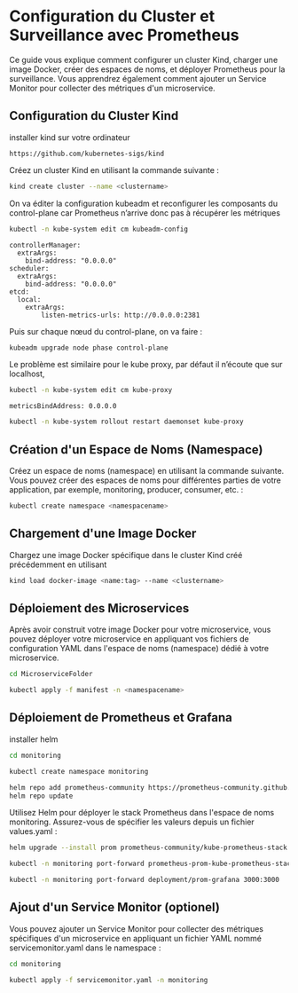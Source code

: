 # Configuration du Cluster et Surveillance avec Prometheus

Ce guide vous explique comment configurer un cluster Kind, charger une image Docker, créer des espaces de noms, et déployer Prometheus pour la surveillance. Vous apprendrez également comment ajouter un Service Monitor pour collecter des métriques d'un microservice.

## Configuration du Cluster Kind

installer kind sur votre ordinateur

```
https://github.com/kubernetes-sigs/kind
```

Créez un cluster Kind en utilisant la commande suivante :

```bash
kind create cluster --name <clustername>
```

On va éditer la configuration kubeadm et reconfigurer les composants du control-plane car Prometheus n’arrive donc pas à récupérer les métriques

```bash
kubectl -n kube-system edit cm kubeadm-config 
```

```
controllerManager:
  extraArgs:
    bind-address: "0.0.0.0"
scheduler:
  extraArgs:
    bind-address: "0.0.0.0"
etcd:
  local:
    extraArgs:
        listen-metrics-urls: http://0.0.0.0:2381
```


Puis sur chaque nœud du control-plane, on va faire :

```bash
kubeadm upgrade node phase control-plane
```


Le problème est similaire pour le kube proxy, par défaut il n’écoute que sur localhost,

```bash
kubectl -n kube-system edit cm kube-proxy
```

```
metricsBindAddress: 0.0.0.0
```

```bash
kubectl -n kube-system rollout restart daemonset kube-proxy
```


## Création d'un Espace de Noms (Namespace)

Créez un espace de noms (namespace) en utilisant la commande suivante. Vous pouvez créer des espaces de noms pour différentes parties de votre application, par exemple, monitoring, producer, consumer, etc. :

```bash
kubectl create namespace <namespacename>
```
## Chargement d'une Image Docker

Chargez une image Docker spécifique dans le cluster Kind créé précédemment en utilisant  

```bash
kind load docker-image <name:tag> --name <clustername>
```

## Déploiement des Microservices

Après avoir construit votre image Docker pour votre microservice, vous pouvez déployer votre microservice en appliquant vos fichiers de configuration YAML dans l'espace de noms (namespace) dédié à votre microservice.

```bash
cd MicroserviceFolder
```

```bash
kubectl apply -f manifest -n <namespacename>
```

## Déploiement de Prometheus et Grafana


installer helm

```bash
cd monitoring
```

```bash
kubectl create namespace monitoring
```

```bash
helm repo add prometheus-community https://prometheus-community.github.io/helm-charts
helm repo update
```

Utilisez Helm pour déployer le stack Prometheus dans l'espace de noms monitoring. Assurez-vous de spécifier les valeurs depuis un fichier values.yaml :

```bash
helm upgrade --install prom prometheus-community/kube-prometheus-stack -n monitoring --values values.yaml
```

```bash
kubectl -n monitoring port-forward prometheus-prom-kube-prometheus-stack-prometheus-0  9090:9090
```

```bash
kubectl -n monitoring port-forward deployment/prom-grafana 3000:3000
```


## Ajout d'un Service Monitor (optionel)

Vous pouvez ajouter un Service Monitor pour collecter des métriques spécifiques d'un microservice en appliquant un fichier YAML nommé servicemonitor.yaml dans le namespace :

```bash
cd monitoring
```

```bash
kubectl apply -f servicemonitor.yaml -n monitoring
```


